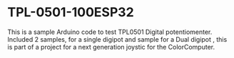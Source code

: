 # TPL-0501-100ESP32

This is a sample Arduino code to test TPL0501 Digital potentiomenter.
Included 2 samples, for a single digipot and sample for a Dual digipot , this is part of a project for a next generation joystic for the ColorComputer.
